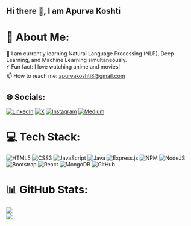 ## Hi there 👋, I am Apurva Koshti  

# 💫 About Me:  
🔭 I am currently learning Natural Language Processing (NLP), Deep Learning, and Machine Learning simultaneously.  
⚡ Fun fact: I love watching anime and movies!  
📫 How to reach me: apurvakoshti8@gmail.com  

## 🌐 Socials:  
[![LinkedIn](https://img.shields.io/badge/LinkedIn-%230077B5.svg?logo=linkedin&logoColor=white)](https://linkedin.com/in/apurva-koshti) [![X](https://img.shields.io/badge/X-black.svg?logo=X&logoColor=white)](https://x.com/apurva_koshti) [![Instagram](https://img.shields.io/badge/Instagram-%23E4405F.svg?logo=instagram&logoColor=white)](https://instagram.com/apurva_koshti) [![Medium](https://img.shields.io/badge/Medium-%23121011.svg?logo=medium&logoColor=white)](https://medium.com/@apurvakoshti8)  

# 💻 Tech Stack:  
![HTML5](https://img.shields.io/badge/html5-%23E34F26.svg?style=for-the-badge&logo=html5&logoColor=white) ![CSS3](https://img.shields.io/badge/css3-%231572B6.svg?style=for-the-badge&logo=css3&logoColor=white) ![JavaScript](https://img.shields.io/badge/javascript-%23F7DF1E.svg?style=for-the-badge&logo=javascript&logoColor=black) ![Java](https://img.shields.io/badge/java-%23ED8B00.svg?style=for-the-badge&logo=openjdk&logoColor=white) ![Express.js](https://img.shields.io/badge/express.js-%23404d59.svg?style=for-the-badge&logo=express&logoColor=%2361DAFB) ![NPM](https://img.shields.io/badge/NPM-%23CB3837.svg?style=for-the-badge&logo=npm&logoColor=white) ![NodeJS](https://img.shields.io/badge/node.js-6DA55F?style=for-the-badge&logo=node.js&logoColor=white) ![Bootstrap](https://img.shields.io/badge/bootstrap-%238511FA.svg?style=for-the-badge&logo=bootstrap&logoColor=white) ![React](https://img.shields.io/badge/react-%2320232a.svg?style=for-the-badge&logo=react&logoColor=%2361DAFB) ![MongoDB](https://img.shields.io/badge/MongoDB-%234ea94b.svg?style=for-the-badge&logo=mongodb&logoColor=white) ![GitHub](https://img.shields.io/badge/github-%23121011.svg?style=for-the-badge&logo=github&logoColor=white)  

# 📊 GitHub Stats:  
![](https://github-readme-streak-stats.herokuapp.com/?user=apurvakoshti&theme=dark&hide_border=true)  
![](https://github-readme-stats.vercel.app/api/top-langs/?username=apurvakoshti&theme=dark&hide_border=true&include_all_commits=true&count_private=true&layout=compact)  
